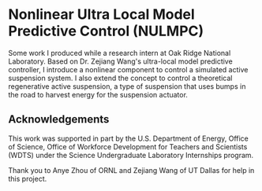 # Nonlinear Ultra Local Model Predictive Control (NULMPC)

Some work I produced while a research intern at Oak Ridge National Laboratory. Based on Dr. Zejiang Wang's ultra-local model predictive controller, I introduce a nonlinear component to control a simulated active suspension system. I also extend the concept to control a theoretical regenerative active suspension, a type of suspension that uses bumps in the road to harvest energy for the suspension actuator.

## Acknowledgements

This work was supported in part by the U.S. Department of Energy, Office of Science, Office of Workforce Development for Teachers and Scientists (WDTS) under the Science Undergraduate Laboratory Internships program.

Thank you to Anye Zhou of ORNL and Zejiang Wang of UT Dallas for help in this project.
